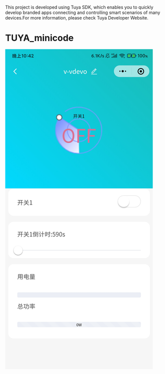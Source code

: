 This project is developed using Tuya SDK, which enables you to quickly develop branded apps connecting and controlling smart scenarios of many devices.For more information, please check Tuya Developer Website.

# TUYA_minicode

![common_pannel](./screenshoot.jpg)
